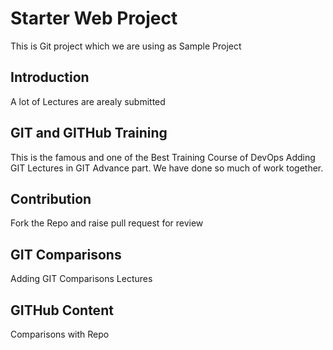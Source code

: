 # Starter Web Project

This is Git project which we are using as Sample Project

## Introduction
A lot of Lectures are arealy submitted

## GIT and GITHub Training
This is the famous and one of the Best Training Course of DevOps
Adding GIT Lectures in GIT Advance part.  We have done so much of work together.

## Contribution
Fork the Repo and raise pull request for review
## GIT Comparisons
Adding GIT Comparisons Lectures

## GITHub Content
Comparisons with Repo
